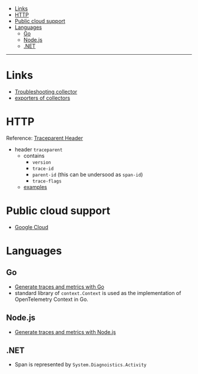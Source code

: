 - [Links](#links)
- [HTTP](#http)
- [Public cloud support](#public-cloud-support)
- [Languages](#languages)
  * [Go](#go)
  * [Node.js](#nodejs)
  * [.NET](#net)
____

# Links

- [Troubleshooting
  collector](https://github.com/open-telemetry/opentelemetry-collector/blob/main/docs/troubleshooting.md)
- [exporters of
  collectors](https://github.com/open-telemetry/opentelemetry-collector/tree/main/exporter)

# HTTP

Reference: [Traceparent
Header](https://www.w3.org/TR/trace-context/#traceparent-header)

- header `traceparent`
  * contains
    + `version`
    + `trace-id`
    + `parent-id` (this can be undersood as `span-id`)
    + `trace-flags`
  * [examples](https://www.w3.org/TR/trace-context/#traceparent-header)

# Public cloud support

- [Google Cloud](https://cloud.google.com/trace/docs/trace-context#gc-context-propagation)

# Languages

## Go

- [Generate traces and metrics with
  Go](https://cloud.google.com/stackdriver/docs/instrumentation/setup/go)
- standard library of `context.Context` is used as the implementation of
  OpenTelemetry Context in Go.

## Node.js

- [Generate traces and metrics with
  Node.js](https://cloud.google.com/stackdriver/docs/instrumentation/setup/nodejs)

## .NET

- Span is represented by `System.Diagnoistics.Activity`
